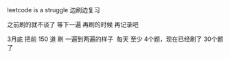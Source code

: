 leetcode is a struggle
边刷边复习

之前刷的就不谈了 等下一遍 再刷的时候 再记录吧  


3月底  把前 150 道 刷 一遍到两遍的样子  每天 至少 4个题，现在已经刷了 30个题了 

